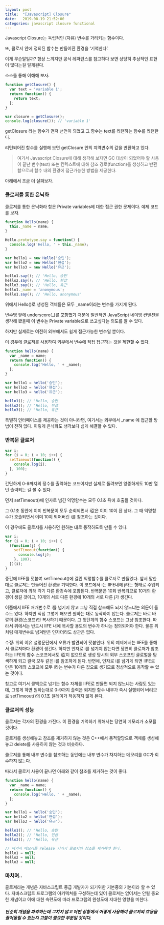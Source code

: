 ```yaml
---
layout: post
title:  "[Javascript] Closure"
date:   2019-08-19 21:52:00
categories: javascript closure functional
---
```


Javascript Closure는 독립적인 (자유) 변수를 가리키는 함수이다. 

또, 클로저 안에 정의된 함수는 만들어진 환경을 ‘기억한다’.

이게 무슨말일까? 항상 느끼지만 공식 레퍼런스를 참고하다 보면 상당히 추상적인 표현이 많다는걸 알게된다. 

소스를 통해 이해해 보자.

```javascript
function getClosure() {
  var text = 'variable 1';
  return function() {
    return text;
  };
}

var closure = getClosure();
console.log(closure()); // 'variable 1'
```

getClosure 라는 함수가 먼저 선언이 되었고 그 함수는 text를 리턴하는 함수를 리턴한다.

리턴되어진 함수를 실행해 보면 getClosure 안의 지역변수의 값을 반환하고 있다.

> 여기서 Javascript Closure에 대해 생각해 보자면 GC 대상이 되었어야 할 사용이 끝난 변수(text) 또는 컨텍스트에 대해 참조 경로(function)를 생성하고 반환함으로써 함수 내의 환경에 접근가능한 방법을 제공한다.

아래에서 조금 더 살펴보자.

### 클로저를 통한 은닉화

클로저를 통한 은닉화라 함은 Private variables에 대한 접근 권한 문제이다. 예제 코드를 보자.

```javascript
function Hello(name) {
  this._name = name;
}

Hello.prototype.say = function() {
  console.log('Hello, ' + this._name);
}

var hello1 = new Hello('승민');
var hello2 = new Hello('현섭');
var hello3 = new Hello('유근');

hello1.say(); // 'Hello, 승민'
hello2.say(); // 'Hello, 현섭'
hello3.say(); // 'Hello, 유근'
hello1._name = 'anonymous';
hello1.say(); // 'Hello, anonymous'
```
위에서 Hello()로 생성된 객체들은 모두 _name이라는 변수를 가지게 된다. 

변수명 앞에 underscore(_)를 포함했기 때문에 일반적인 JavaScript 네이밍 컨벤션을 생각해 봤을때 이 변수는 Private variable으로 쓰고싶다는 의도를 알 수 있다. 

하지만 실제로는 여전히 외부에서도 쉽게 접근가능한 변수일 뿐이다.

이 경우에 클로저를 사용하여 외부에서 변수에 직접 접근하는 것을 제한할 수 있다.

```javascript
function hello(name) {
  var _name = name;
  return function() {
    console.log('Hello, ' + _name);
  };
}

var hello1 = hello('승민');
var hello2 = hello('현섭');
var hello3 = hello('유근');

hello1(); // 'Hello, 승민'
hello2(); // 'Hello, 현섭'
hello3(); // 'Hello, 유근'
```

특별히 인터페이스를 제공하는 것이 아니라면, 여기서는 외부에서 _name 에 접근할 방법이 전혀 없다. 이렇게 은닉화도 생각보다 쉽게 해결할 수 있다.

### 반복문 클로저

```javascript
var i;
for (i = 0; i < 10; i++) {
  setTimeout(function() {
    console.log(i);
  }, 100);
}
```
간단하게 0-9까지의 정수를 출력하는 코드이지만 실제로 돌려보면 엉뚱하게도 10만 열 번 출력되는 걸 볼 수 있다.

먼저 setTimeout()에 인자로 넘긴 익명함수는 모두 0.1초 뒤에 호출될 것이다. 

그 0.1초 동안에 이미 반복문이 모두 순회되면서 i값은 이미 10이 된 상태. 그 때 익명함수가 호출되면서 이미 10이 되어버린 i를 참조하는 것이다.

이 경우에도 클로저를 사용하면 원하는 대로 동작하도록 만들 수 있다.

```javascript
var i;
for (i = 0; i < 10; i++) {
  (function(j) {
    setTimeout(function() {
      console.log(j);
    }, 100);
  })(i);
}
```
중간에 IIFE를 덧붙여 setTimeout()에 걸린 익명함수를 클로저로 만들었다. 앞서 말한대로 클로저는 만들어진 환경을 기억한다. 이 코드에서 i는 IIFE내에 j라는 형태로 주입되고, 클로저에 의해 각기 다른 환경속에 포함된다. 반복문은 10회 반복되므로 10개의 환경이 생길 것이고, 10개의 서로 다른 환경에 10개의 서로 다른 j가 생긴다.

이쯤에서 IIFE 매개변수로 i를 넘기지 않고 그냥 직접 참조해도 되지 않느냐는 의문이 들 수도 있다. 하지만 직접 그렇게 해보면 원하는 대로 동작하지 않는다. 클로저는 바로 바깥의 환경(스코프)만 복사하기 때문이다. 그 윗단계의 함수 스코프는 그냥 참조한다. 따라서 위에서는 반드시 IIFE 내에 복사할 용도의 변수가 하나는 정의되어야 한다. 물론 위처럼 매개변수로 넘겨받은 인자더라도 상관은 없다.

수정: 위의 이유 설명문단에서 오류가 발견되어 덧붙인다. 위의 예제에서는 IIFE를 통해서 클로저마다 환경이 생긴다. 하지만 인자로 i를 넘기지 않는다면 당연히 클로저가 참조하는 IIFE의 함수 스코프에서도 i값이 없으므로 생성 당시의 외부 스코프인 글로벌을 탐색하게 되고 결국 모두 같은 i를 참조하게 된다. 반면에, 인자로 i를 넘기게 되면 IIFE로 만든 10개의 스코프에 모두 i라는 변수가 다른 값으로 생기므로 정상적으로 동작할 수 있는 것이다.

참고로 여기서 콜백으로 넘기는 함수 자체를 IIFE로 만들면 되지 않느냐는 사람도 있는데, 그렇게 하면 원하는대로 0-9까지 출력은 되지만 함수 내부가 즉시 실행되어 버리므로 setTimeout()의 0.1초 딜레이가 작동하지 않게 된다.

### 클로저의 성능

클로저는 각자의 환경을 가진다. 이 환경을 기억하기 위해서는 당연히 메모리가 소모될 것이다. 

클로저를 생성해놓고 참조를 제거하지 않는 것은 C++에서 동적할당으로 객체를 생성해놓고 delete를 사용하지 않는 것과 비슷하다. 

클로저를 통해 내부 변수를 참조하는 동안에는 내부 변수가 차지하는 메모리를 GC가 회수하지 않는다. 

따라서 클로저 사용이 끝나면 아래와 같이 참조를 제거하는 것이 좋다.

```javascript
function hello(name) {
  var _name = name;
  return function() {
    console.log('Hello, ' + _name);
  };
}

var hello1 = hello('승민');
var hello2 = hello('현섭');
var hello3 = hello('유근');

hello1(); // 'Hello, 승민'
hello2(); // 'Hello, 현섭'
hello3(); // 'Hello, 유근'

// 여기서 메모리를 release 시키기 클로저의 참조를 제거해야 한다.
hello1 = null;
hello2 = null;
hello3 = null;
```

### 마치며..

클로져라는 개념은 자바스크립트 중급 개발자가 되기위한 기본중의 기본이라 할 수 있다.
자바스크립트 프로그램의 아키텍쳐를 구성하는데 있어 클로져는 없어서는 안될 중요한 개념이고 이에 대한 숙련도에 따라 프로그램의 완성도에 지대한 영향을 미친다. 

##### 단순히 개념을 파악하는데 그치지 않고 어떤 상황에서 어떻게 사용해야 클로져의 효용을 끌어올릴 수 있는지 고찰이 필요한 부분일 것이다.
